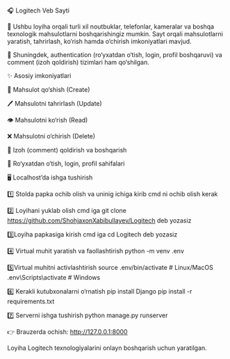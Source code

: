 🎧 Logitech Veb Sayti

📌 Ushbu loyiha orqali turli xil noutbuklar, telefonlar, kameralar va boshqa texnologik mahsulotlarni boshqarishingiz mumkin.
Sayt orqali mahsulotlarni yaratish, tahrirlash, ko‘rish hamda o‘chirish imkoniyatlari mavjud.

🔑 Shuningdek, authentication (ro‘yxatdan o‘tish, login, profil boshqaruvi) va comment (izoh qoldirish) tizimlari ham qo‘shilgan.

✨ Asosiy imkoniyatlari

📱 Mahsulot qo‘shish (Create)

🖊️ Mahsulotni tahrirlash (Update)

👁️ Mahsulotni ko‘rish (Read)

❌ Mahsulotni o‘chirish (Delete)

💬 Izoh (comment) qoldirish va boshqarish

🔐 Ro‘yxatdan o‘tish, login, profil sahifalari

🖥️ Localhost’da ishga tushirish

1️⃣ Stolda papka ochib olish va uninig ichiga kirib cmd ni ochib olish kerak 

2️⃣ Loyihani yuklab olish
cmd iga git clone https://github.com/ShohjaxonXabibullayev/Logitech deb yozasiz

3️⃣Loyiha papkasiga kirish
cmd iga cd Logitech deb yozasiz

4️⃣ Virtual muhit yaratish va faollashtirish
python -m venv .env

5️⃣Virtual muhitni activlashtirish
source .env/bin/activate   # Linux/MacOS
.env\Scripts\activate      # Windows

6️⃣ Kerakli kutubxonalarni o‘rnatish
pip install Django
pip install -r requirements.txt

7️⃣ Serverni ishga tushirish
python manage.py runserver

👉 Brauzerda ochish:
http://127.0.0.1:8000

Loyiha Logitech texnologiyalarini onlayn boshqarish uchun yaratilgan.
